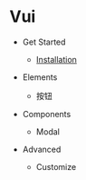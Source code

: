 # Vui

* Get Started
  * [Installation](/)

* Elements
  * 按钮

* Components
  * Modal

* Advanced
  * Customize